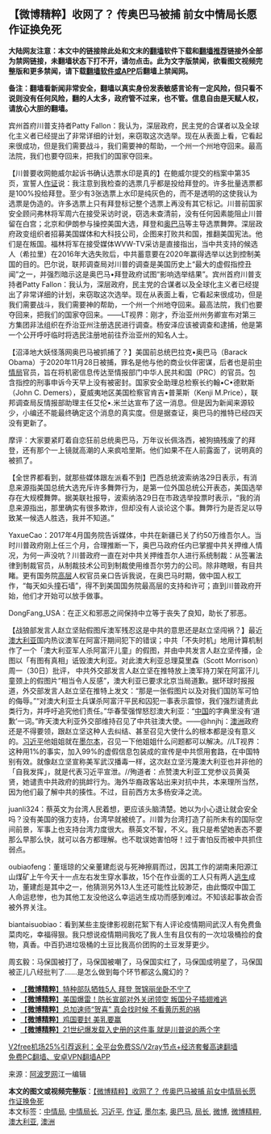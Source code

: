  <h2>【微博精粹】收网了？ 传奥巴马被捕 前女中情局长愿作证换免死</h2> <p class="notice"><b>大陆网友注意：本文中的链接除此处和文末的<a href="https://github.com/bannedbook/fanqiang" >翻墙</a>软件下载和<a href="https://github.com/killgcd/justmysocks/blob/master/README.md">翻墙推荐</a>链接外全部为禁网链接，未翻墙状态下打不开，请勿点击。此为文字版禁闻，欲看图文视频完整版和更多禁闻，请下载<a href="https://github.com/bannedbook/fanqiang">翻墙软件或APP</a>后翻墙上禁闻网。</p><p>备注：翻墙看新闻非常安全，翻墙以真实身份发表敏感言论有一定风险，但只看不说则没有任何风险，翻的人太多，政府管不过来，也不管。信息自由是天赋人权，请放心大胆的翻墙。</b></p>  <div class="entry"> <p id="summary">宾州首府川普支持者Patty Fallon：我认为，深层政府，民主党的合谋者以及全球化主义者已经提出了非常详细的计划，来窃取这次选举。现在从表面上看，它看起来很成功，但是我们需要战斗，我们需要神的帮助，一个州一个州地夺回来。最高法院，我们也要夺回来，把我们的国家夺回来。</p> <p id="conimg">【川普要收网鲍威尔起诉书确认选票水印是真的】在鲍威尔提交的档案中第35页，宣誓人<a href="https://www.bannedbook.org/bnews/tag/%E4%BD%9C%E8%AF%81/" class="st_tag internal_tag" rel="tag" title="标签 作证 下的日志">作证</a>说：我注意到我检查的选票几乎都是投给拜登的。许多批量选票都是100%投给拜登。至少有3张选票上水印是纯灰色的，而不是透明的这使我认为选票是伪造的。许多选票上只有拜登标记整个选票上再没有其它标记。川普前国家安全顾问弗林将军周六在接受采访时说，窃选未查清前，没有任何因素能阻止川普留在白宫；北京和伊朗参与操控美国大选，拜登和<a href="https://www.bannedbook.org/bnews/tag/%e5%a5%a5%e5%b7%b4%e9%a9%ac/" class="st_tag internal_tag" rel="tag" title="标签 奥巴马 下的日志">奥巴马</a>等主导选票舞弊。深层政府政变组织者招募美国媒体和大科技公司，企图来打败共和国，推翻美国宪法。他们是在叛国。福林将军在接受媒体WVW-TV采访是直接指出，当中共支持的候选人（希拉里）在2016年大选失败后，中共蓄意要在2020年赢得选举以达到控制美国的目的。巴尔说，联邦调查局对川普的调查是美国历史上“最大的虚假指控丑闻”之一，并强烈暗示这是奥巴马•拜登政府试图“影响选举结果”。宾州首府川普支持者Patty Fallon：我认为，深层政府，民主党的合谋者以及全球化主义者已经提出了非常详细的计划，来窃取这次选举。现在从表面上看，它看起来很成功，但是我们需要战斗，我们需要神的帮助，一个州一个州地夺回来。最高法院，我们也要夺回来，把我们的国家夺回来。——LT视界：刚才，乔治亚州州务卿宣布对第三方集团非法组织在乔治亚州注册选民进行调查。杨安泽应该被调查和逮捕，他是第一个公开呼吁临时将选民注册地前往乔治亚州的知名人士。</p> <p>【沼泽地大妖怪落网奥巴马被抓捕了？】美国前总统巴拉克•奥巴马（Barack Obama）于2020年11月28日被捕，罪名是他与他的商业伙伴密谋，后者也是前<a href="https://www.bannedbook.org/bnews/tag/%e4%b8%ad%e6%83%85%e5%b1%80/" class="st_tag internal_tag" rel="tag" title="标签 中情局 下的日志">中情局</a>官员，旨在将机密信息传达至情报部门中华人民共和国（PRC）的官员。包含指控的刑事申诉今天早上没有被密封。国家安全助理总检察长约翰•C•德默斯（John C. Demers），夏威夷地区美国检察官肯吉•普莱斯（Kenji M.Price），联邦调查局反情报部助理主任艾伦•.米兰达宣布了这一消息。但是因为新闻来源较少，小编还不能最终确定这个消息的真实度。但是据查证，奥巴马的推特已经四天没有更新了。</p>  <p>摩评：大家要紧盯着自恋狂前总统奥巴马，万年议长佩洛西，被狗搞残废了的拜登，还有那个一上镜就高潮的人来疯哈里斯。他们如果不在人前露面了，说明真的被抓了。</p> <p>【全世界都看到，就那些媒体跟左派看不到】巴西总统波索纳洛29日表示，有消息来源指美国总统大选充斥许多舞弊行为，是第一位外国总统公开表态，美国选举存在大规模舞弊。据美联社报导，波索纳洛29日在市政选举投票时表示，“我的消息来源指出，那里确实有很多欺诈，但却没有人谈论这个事。舞弊行为是否足以导致某一候选人胜选，我并不知道。”</p> <p>YaxueCao：2017年4月国务院告诉媒体，中共在新疆已关了约50万维吾尔人。当时川普政府刚上任三个月，合理推断一下，奥巴马政府任内已掌握中共关押维人情况，为何一声没吭？川普政府一直在对中共关押维吾尔人进行系统制裁：从签署法律到制裁官员，从制裁技术公司到制裁使用维吾尔劳力的公司。除非瞎眼，有目共睹。更有国务院<span class='wp_keywordlink_affiliate'><a href="https://www.bannedbook.org/bnews/ccpdope/" title="中共高层内幕" target="_blank">高层</a></span>人权官员亲口告诉我说，在奥巴马时期，做中国人权工作，“每天如头撞石墙”，得不到美国国务院最高层的支持和许可；直到川普政府开始，他们才开始可以放手做事。</p>  <p>DongFang_USA：在正义和邪恶之间保持中立等于丧失了良知，助长了邪恶。</p> <p>【战狼部发言人赵立坚贴假图斥澳军残忍这是中共的意思还是赵立坚闯祸？】最近<a href="https://www.bannedbook.org/bnews/tag/%e6%be%b3%e5%a4%a7%e5%88%a9%e4%ba%9a/" class="st_tag internal_tag" rel="tag" title="标签 澳大利亚 下的日志">澳大利亚</a>国内热议澳军在阿富汗期间犯下的错误；中共「不失时机」地用计算机制作了一个「澳大利亚军人杀阿富汗儿童」的假图，并由中共发言人赵立坚传播，企图以「有图有真相」诋毁澳大利亚。对此澳大利亚总理莫里森（Scott Morrison）周一（30日）批评， 中共外交部发言人赵立坚在推特放上澳军持刀架在阿富汗儿童颈上的假图片“相当令人反感”，澳大利亚已要求北京当局道歉。据环球时报报道，外交部发言人赵立坚在推特上发文：“那是一张假图片以及对我们国防军可怕的侮辱。”“对澳大利亚士兵谋杀阿富汗平民和囚犯一事表示震惊，我们强烈谴责此类行为，并呼吁追究他们责任。”华春莹强悍怒怼澳大利亚：“<span class='wp_keywordlink_affiliate'><a href="https://www.bannedbook.org/" title="中国" target="_blank">中国</a></span>的字典里没有‘道歉’一词。”昨天澳大利亚外交部维持召见了中共驻澳大使。——@hnjhj：<a href="https://www.bannedbook.org/bnews/tag/%e6%be%b3%e6%b4%b2/" class="st_tag internal_tag" rel="tag" title="标签 澳洲 下的日志">澳洲</a>政府还是不得要领，跟赵立坚这种人去纠结、甚至召见大使什么的根本都是没有意义的。<a href="https://www.bannedbook.org/bnews/tag/%e4%b9%a0%e8%bf%91%e5%b9%b3/" class="st_tag internal_tag" rel="tag" title="标签 习近平 下的日志">习近平</a>他姐姐就在<a href="https://www.bannedbook.org/bnews/tag/%e5%a2%a8%e5%b0%94%e6%9c%ac/" class="st_tag internal_tag" rel="tag" title="标签 墨尔本 下的日志">墨尔本</a>，召见一下他姐姐什么问题都可以解决。//LT视界：这种用1%的事实，加入99%的虚假信息包装成的宣传是中共惯用套路，在中国特别有效。就像赵立坚宣称美军武汉播毒一样，这次赵立坚污蔑澳大利亚也并非他的「自我发挥」，就是代表习近平宣泄。//殉道者：点赞澳大利亚工党参议员黄英贤，她谴责中共政府的挑衅行为。海外华裔政客站出来对抗中共，本来理所当然，因为他们最了解中共的揍性。不过，目前西方太多杨安泽之流。</p> <p>juanli324：蔡英文为台湾人民着想，更应该头脑清楚。她以为小心退让就会安全吗？没有美国的强力支持，台湾早就被统了。川普为台湾打造了前所未有的国际空间前景，军事上也支持台湾力度很大。蔡英文不智，不义。我只是希望她表态不要那么早那么快，就可以各方都理解。也不耽误她害怕呀！过于害怕反而被中共抓住弱点。</p>  <p>oubiaofeng：董瑶琼的父亲董建彪说与死神擦肩而过，因其工作的湖南耒阳源江山煤矿上午今天十一点左右发生穿水事故，15个在作业面的工人只有两人<span class='wp_keywordlink'><a href="https://www.bannedbook.org/forum5/topic38.html" title="劫难逃生有秘诀" target="_blank">逃生</a></span>成功，董建彪是其中之一，他猜测另外13人生还可能性比较渺茫，由此慨叹中国工人命运悲惨，也为其他工友没他这么幸运逃生成功而感到难过。不知该起事故会否被外界关注。</p> <p>biantaisuobiao：看到某些主旋律影视剧花絮下有人评论疫情期间武汉人有免费鱼菜肉吃，幸福得狠。我只想说疫情期间我吃了我人生有且仅有的一次垃圾桶捡的食物，真香。中百扔进垃圾桶的土豆比我高价团购的土豆发芽更少。</p> <p>周玄毅：马保国被打了，马保国被嘲了，马保国实红了，马保国成明星了，马保国被正儿八经批判了……是怎么做到每个环节都这么魔幻的？</p>  <ul class='op-related-articles' title='相关阅读'> <li><a href='https://www.bannedbook.org/bnews/comments/20201130/1439469.html' target='_blank'>【<b>微博精粹</b>】特种部队牺牲5人 拜登 贺锦丽坐卧不宁了</a></li> <li><a href='https://www.bannedbook.org/bnews/comments/20201129/1439051.html' target='_blank'>【<b>微博精粹</b>】美国爆雷！防长宣部对外关闭领空 叛国分子插翅难逃</a></li> <li><a href='https://www.bannedbook.org/bnews/comments/20201127/1437982.html' target='_blank'>【<b>微博精粹</b>】总加速师“贺喜” 真会找时候 不看黄历惹的祸</a></li> <li><a href='https://www.bannedbook.org/bnews/comments/20201125/1436744.html' target='_blank'>【<b>微博精粹</b>】鸡国要封 美乳要赢</a></li> <li><a href='https://www.bannedbook.org/bnews/comments/20201124/1436134.html' target='_blank'>【<b>微博精粹</b>】21世纪爆发载入史册的这件事 就是川普说的两个字</a></li> </ul> <p class="texttj"> <a href="https://github.com/bannedbook/fanqiang/wiki/V2ray%E6%9C%BA%E5%9C%BA" target="_blank">V2free机场25%引荐返利：全平台免费SS/V2ray节点+经济套餐高速翻墙</a><br/> <a href="https://github.com/bannedbook/fanqiang/wiki/%E7%A6%81%E9%97%BB%E7%BD%91%E5%AE%89%E5%8D%93%E7%BF%BB%E5%A2%99%E6%96%B0%E9%97%BBAPP" target="_blank">免费PC翻墙、安卓VPN翻墙APP</a></p><p> 来源：<a href="https://www.aboluowang.com/2020/1201/1529214.html" target="_blank">阿波罗网</a>江一编辑 </p><a name='sharetosocial'></a>       <div><b>本文的图文或视频完整版</b>：<a href='https://www.bannedbook.org/bnews/comments/20201201/1440047.html'>【微博精粹】收网了？ 传奥巴马被捕 前女中情局长愿作证换免死</a></div>  </div><!--END ENTRY--> <div class="postfooter"> <div>本文标签：<a href="https://www.bannedbook.org/bnews/tag/%e4%b8%ad%e6%83%85%e5%b1%80/" rel="tag">中情局</a>, <a href="https://www.bannedbook.org/bnews/tag/%E4%B8%AD%E6%83%85%E5%B1%80%E9%95%BF/" rel="tag">中情局长</a>, <a href="https://www.bannedbook.org/bnews/tag/%e4%b9%a0%e8%bf%91%e5%b9%b3/" rel="tag">习近平</a>, <a href="https://www.bannedbook.org/bnews/tag/%E4%BD%9C%E8%AF%81/" rel="tag">作证</a>, <a href="https://www.bannedbook.org/bnews/tag/%e5%a2%a8%e5%b0%94%e6%9c%ac/" rel="tag">墨尔本</a>, <a href="https://www.bannedbook.org/bnews/tag/%e5%a5%a5%e5%b7%b4%e9%a9%ac/" rel="tag">奥巴马</a>, <a href="https://www.bannedbook.org/bnews/tag/%E5%B1%80%E9%95%BF/" rel="tag">局长</a>, <a href="https://www.bannedbook.org/bnews/tag/%e5%be%ae%e5%8d%9a/" rel="tag">微博</a>, <a href="https://www.bannedbook.org/bnews/tag/%e5%be%ae%e5%8d%9a%e7%b2%be%e7%b2%b9/" rel="tag">微博精粹</a>, <a href="https://www.bannedbook.org/bnews/tag/%e6%be%b3%e5%a4%a7%e5%88%a9%e4%ba%9a/" rel="tag">澳大利亚</a>, <a href="https://www.bannedbook.org/bnews/tag/%e6%be%b3%e6%b4%b2/" rel="tag">澳洲</a></div>  </div><!--END POSTFOOTER--> 